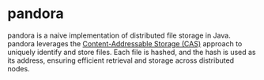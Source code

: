 # pandora

pandora is a naive implementation of distributed file storage in Java.
pandora leverages the [Content-Addressable Storage (CAS)](https://en.wikipedia.org/wiki/Content-addressable_storage) approach to 
uniquely identify and store files. Each file is hashed, and the hash 
is used as its address, ensuring efficient retrieval and storage across 
distributed nodes.
